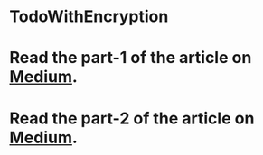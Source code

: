 # TodoWithEncryption

# Read the part-1 of the article on [Medium](https://medium.com/@nikhil.cse16/android-todo-list-with-custom-app-bar-aes-encryption-kotlin-part-1-d297a812f3f6).
# Read the part-2 of the article on [Medium](https://medium.com/@nikhil.cse16/android-todo-list-with-custom-app-bar-aes-encryption-kotlin-part-2-391aabe105c0).
